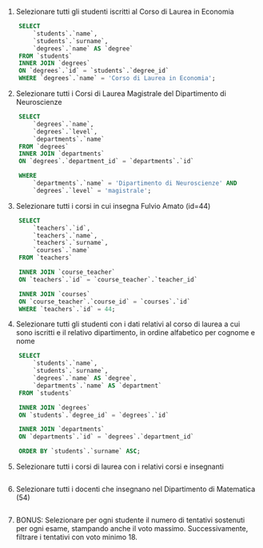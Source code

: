 1. Selezionare tutti gli studenti iscritti al Corso di Laurea in Economia

```sql
    SELECT
        `students`.`name`,
        `students`.`surname`,
        `degrees`.`name` AS `degree`
    FROM `students`
    INNER JOIN `degrees`
    ON `degrees`.`id` = `students`.`degree_id`
    WHERE `degrees`.`name` = 'Corso di Laurea in Economia';
```

2. Selezionare tutti i Corsi di Laurea Magistrale del Dipartimento di
   Neuroscienze

```sql
    SELECT
        `degrees`.`name`,
        `degrees`.`level`,
        `departments`.`name`
    FROM `degrees`
    INNER JOIN `departments`
    ON `degrees`.`department_id` = `departments`.`id`

    WHERE
        `departments`.`name` = 'Dipartimento di Neuroscienze' AND
        `degrees`.`level` = 'magistrale';
```

3. Selezionare tutti i corsi in cui insegna Fulvio Amato (id=44)

```sql
    SELECT
        `teachers`.`id`,
        `teachers`.`name`,
        `teachers`.`surname`,
        `courses`.`name`
    FROM `teachers`

    INNER JOIN `course_teacher`
    ON `teachers`.`id` = `course_teacher`.`teacher_id`

    INNER JOIN `courses`
    ON `course_teacher`.`course_id` = `courses`.`id`
    WHERE `teachers`.`id` = 44;
```

4. Selezionare tutti gli studenti con i dati relativi al corso di laurea a cui
   sono iscritti e il relativo dipartimento, in ordine alfabetico per cognome e
   nome

```sql
    SELECT
        `students`.`name`,
        `students`.`surname`,
        `degrees`.`name` AS `degree`,
        `departments`.`name` AS `department`
    FROM `students`

    INNER JOIN `degrees`
    ON `students`.`degree_id` = `degrees`.`id`

    INNER JOIN `departments`
    ON `departments`.`id` = `degrees`.`department_id`

    ORDER BY `students`.`surname` ASC;
```

5. Selezionare tutti i corsi di laurea con i relativi corsi e insegnanti

```sql

```

6. Selezionare tutti i docenti che insegnano nel Dipartimento di
   Matematica (54)

```sql

```

7. BONUS: Selezionare per ogni studente il numero di tentativi sostenuti
   per ogni esame, stampando anche il voto massimo. Successivamente,
   filtrare i tentativi con voto minimo 18.

```sql

```
